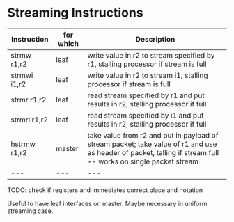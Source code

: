 # Streaming Instructions

| Instruction | for which | Description |
|---|---|---|
|  strmw r1,r2  | leaf | write value in r2 to stream specified by r1, stalling processor if stream is full |
|  strmwi i1,r2  | leaf | write value in r2 to stream i1, stalling processor if stream is full |
|  strmr  r1,r2  | leaf | read stream specified by r1 and put results in r2, stalling processor if full |
|  strmri  r1,r2  | leaf | read stream specified by i1 and put results in r2, stalling processor if full |
|  hstrmw r1,r2  | master | take value from r2 and put in payload of stream packet; take value of r1 and use as header of packet, talling if stream full -- works on single packet stream|
|---|---|---|
 
 TODO: check if registers and immediates correct place and notation

Useful to have leaf interfaces on master.  Maybe necessary in uniform
streaming case.






